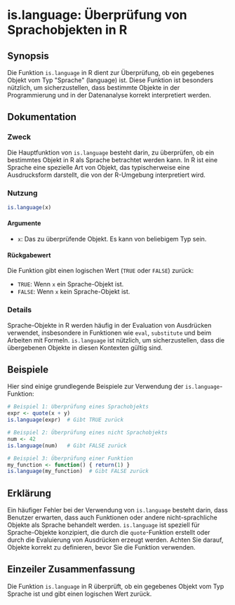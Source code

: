 <!--
Meta Description: # is.language: Überprüfung von Sprachobjekten in R ## Synopsis Die Funktion `is.language` in R dient zur Überprüfung, ob ein gegebenes Objekt vom Typ ...
Meta Keywords: language, die, sprache, von, funktion
-->

# is.language: Überprüfung von Sprachobjekten in R

## Synopsis
Die Funktion `is.language` in R dient zur Überprüfung, ob ein gegebenes Objekt vom Typ "Sprache" (language) ist. Diese Funktion ist besonders nützlich, um sicherzustellen, dass bestimmte Objekte in der Programmierung und in der Datenanalyse korrekt interpretiert werden.

## Dokumentation
### Zweck
Die Hauptfunktion von `is.language` besteht darin, zu überprüfen, ob ein bestimmtes Objekt in R als Sprache betrachtet werden kann. In R ist eine Sprache eine spezielle Art von Objekt, das typischerweise eine Ausdrucksform darstellt, die von der R-Umgebung interpretiert wird.

### Nutzung
```R
is.language(x)
```

#### Argumente
- `x`: Das zu überprüfende Objekt. Es kann von beliebigem Typ sein.

#### Rückgabewert
Die Funktion gibt einen logischen Wert (`TRUE` oder `FALSE`) zurück:
- `TRUE`: Wenn `x` ein Sprache-Objekt ist.
- `FALSE`: Wenn `x` kein Sprache-Objekt ist.

### Details
Sprache-Objekte in R werden häufig in der Evaluation von Ausdrücken verwendet, insbesondere in Funktionen wie `eval`, `substitute` und beim Arbeiten mit Formeln. `is.language` ist nützlich, um sicherzustellen, dass die übergebenen Objekte in diesen Kontexten gültig sind.

## Beispiele
Hier sind einige grundlegende Beispiele zur Verwendung der `is.language`-Funktion:

```R
# Beispiel 1: Überprüfung eines Sprachobjekts
expr <- quote(x + y)
is.language(expr)  # Gibt TRUE zurück

# Beispiel 2: Überprüfung eines nicht Sprachobjekts
num <- 42
is.language(num)   # Gibt FALSE zurück

# Beispiel 3: Überprüfung einer Funktion
my_function <- function() { return(1) }
is.language(my_function)  # Gibt FALSE zurück
```

## Erklärung
Ein häufiger Fehler bei der Verwendung von `is.language` besteht darin, dass Benutzer erwarten, dass auch Funktionen oder andere nicht-sprachliche Objekte als Sprache behandelt werden. `is.language` ist speziell für Sprache-Objekte konzipiert, die durch die `quote`-Funktion erstellt oder durch die Evaluierung von Ausdrücken erzeugt werden. Achten Sie darauf, Objekte korrekt zu definieren, bevor Sie die Funktion verwenden.

## Einzeiler Zusammenfassung
Die Funktion `is.language` in R überprüft, ob ein gegebenes Objekt vom Typ Sprache ist und gibt einen logischen Wert zurück.